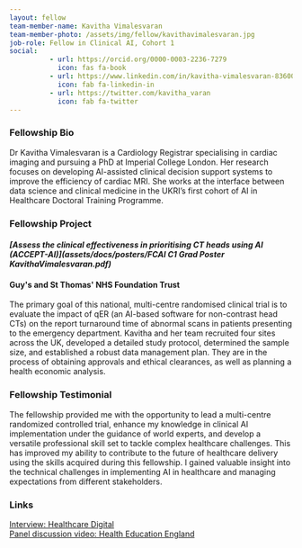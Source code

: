 ```yaml
---
layout: fellow
team-member-name: Kavitha Vimalesvaran
team-member-photo: /assets/img/fellow/kavithavimalesvaran.jpg
job-role: Fellow in Clinical AI, Cohort 1
social:
          - url: https://orcid.org/0000-0003-2236-7279
            icon: fas fa-book
          - url: https://www.linkedin.com/in/kavitha-vimalesvaran-83600979/
            icon: fab fa-linkedin-in
          - url: https://twitter.com/kavitha_varan
            icon: fab fa-twitter
---
```


### Fellowship Bio
Dr Kavitha Vimalesvaran is a Cardiology Registrar
specialising in cardiac imaging and pursuing a PhD
at Imperial College London. Her research focuses
on developing AI-assisted clinical decision support
systems to improve the efficiency of cardiac MRI.
She works at the interface between data science and
clinical medicine in the UKRI’s first cohort of AI in
Healthcare Doctoral Training Programme.


### Fellowship Project
#### _[Assess the clinical effectiveness in prioritising CT heads using AI (ACCEPT-AI)](assets/docs/posters/FCAI C1 Grad Poster KavithaVimalesvaran.pdf)_
#### Guy's and St Thomas' NHS Foundation Trust
The primary goal of this national, multi-centre
randomised clinical trial is to evaluate the impact of
qER (an AI-based software for non-contrast head CTs)
on the report turnaround time of abnormal scans in
patients presenting to the emergency department.
Kavitha and her team recruited four sites across the
UK, developed a detailed study protocol, determined
the sample size, and established a robust data
management plan. They are in the process of
obtaining approvals and ethical clearances, as well as
planning a health economic analysis.

### Fellowship Testimonial
The fellowship provided me with
the opportunity to lead a multi-centre randomized
controlled trial, enhance my knowledge in clinical
AI implementation under the guidance of world
experts, and develop a versatile professional skill set
to tackle complex healthcare challenges. This has
improved my ability to contribute to the future of
healthcare delivery using the skills acquired during
this fellowship.
I gained valuable insight into the technical
challenges in implementing AI in healthcare
and managing expectations from different
stakeholders.

### Links
[Interview: Healthcare Digital](https://healthcare-digital.com/technology-and-ai/ai-software-to-improve-hospital-patient-turnaround-times)<br>
[Panel discussion video: Health Education England](https://www.youtube.com/watch?v=Rh_Q0tzl8wc)